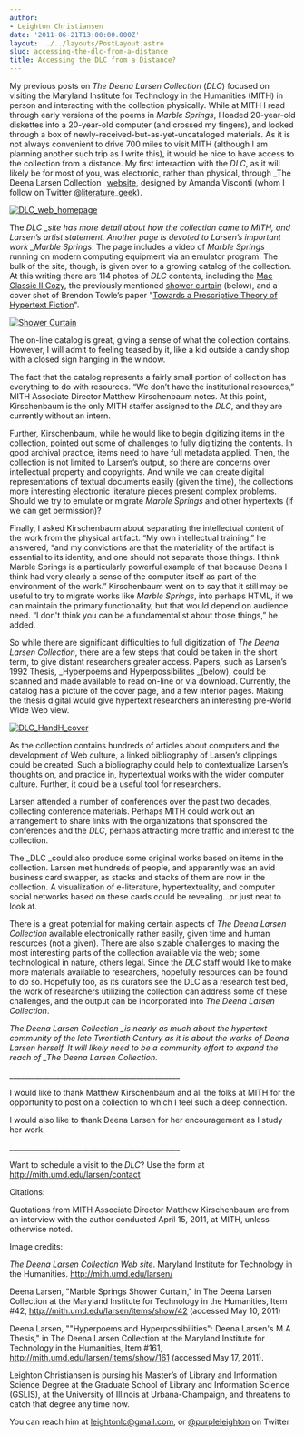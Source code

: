 ```yaml
---
author:
- Leighton Christiansen
date: '2011-06-21T13:00:00.000Z'
layout: ../../layouts/PostLayout.astro
slug: accessing-the-dlc-from-a-distance
title: Accessing the DLC from a Distance?
---
```


My previous posts on _The Deena Larsen Collection_ (_DLC_) focused on visiting the Maryland Institute for Technology in the Humanities (MITH) in person and interacting with the collection physically. While at MITH I read through early versions of the poems in _Marble Springs_, I loaded 20-year-old diskettes into a 20-year-old computer (and crossed my fingers), and looked through a box of newly-received-but-as-yet-uncataloged materials. As it is not always convenient to drive 700 miles to visit MITH (although I am planning another such trip as I write this), it would be nice to have access to the collection from a distance. My first interaction with the _DLC_, as it will likely be for most of you, was electronic, rather than physical, through _The Deena Larsen Collection _[website](http://mith.umd.edu/research/deena-larsen-collection/ "Deena Larsen Collection"), designed by Amanda Visconti (whom I follow on Twitter [@literature_geek](https://twitter.com/Literature_Geek)).

[![](/assets/images/2014-02-DLC_web-front.jpg "DLC_web_homepage")](http://mith.umd.edu/research/deena-larsen-collection/ "Deena Larsen Collection")

The _DLC \_site has more detail about how the collection came to MITH, and Larsen’s artist statement. Another page is devoted to Larsen’s important work \_Marble Springs_. The page includes a video of _Marble Springs_ running on modern computing equipment via an emulator program. The bulk of the site, though, is given over to a growing catalog of the collection. At this writing there are 114 photos of _DLC_ contents, including the [Mac Classic II Cozy](http://mith.umd.edu/larsen/items/show/41), the previously mentioned [shower curtain](http://mith.umd.edu/larsen/items/show/42) (below), and a cover shot of Brendon Towle’s paper "[Towards a Prescriptive Theory of Hypertext Fiction](http://mith.umd.edu/larsen/items/show/153)".

[![Shower Curtain](http://mith.umd.edu/wp-content/uploads/2014/02/DLC_showercurtain.jpg "DLC_ShowerCurtain")](/assets/images/2014-02-DLC_showercurtain.jpg)

The on-line catalog is great, giving a sense of what the collection contains. However, I will admit to feeling teased by it, like a kid outside a candy shop with a closed sign hanging in the window.

The fact that the catalog represents a fairly small portion of collection has everything to do with resources. “We don’t have the institutional resources,” MITH Associate Director Matthew Kirschenbaum notes. At this point, Kirschenbaum is the only MITH staffer assigned to the _DLC_, and they are currently without an intern.

Further, Kirschenbaum, while he would like to begin digitizing items in the collection, pointed out some of challenges to fully digitizing the contents. In good archival practice, items need to have full metadata applied. Then, the collection is not limited to Larsen’s output, so there are concerns over intellectual property and copyrights. And while we can create digital representations of textual documents easily (given the time), the collections more interesting electronic literature pieces present complex problems. Should we try to emulate or migrate _Marble Springs_ and other hypertexts (if we can get permission)?

Finally, I asked Kirschenbaum about separating the intellectual content of the work from the physical artifact. “My own intellectual training,” he answered, “and my convictions are that the materiality of the artifact is essential to its identity, and one should not separate those things. I think Marble Springs is a particularly powerful example of that because Deena I think had very clearly a sense of the computer itself as part of the environment of the work.” Kirschenbaum went on to say that it still may be useful to try to migrate works like _Marble Springs_, into perhaps HTML, if we can maintain the primary functionality, but that would depend on audience need. “I don't think you can be a fundamentalist about those things,” he added.

So while there are significant difficulties to full digitization of _The Deena Larsen Collection_, there are a few steps that could be taken in the short term, to give distant researchers greater access. Papers, such as Larsen’s 1992 Thesis, _Hyperpoems and Hyperpossibilites _(below), could be scanned and made available to read on-line or via download. Currently, the catalog has a picture of the cover page, and a few interior pages. Making the thesis digital would give hypertext researchers an interesting pre-World Wide Web view.

[![](/assets/images/2014-02-DLC_HandH_cover_sm.jpg "DLC_HandH_cover")](http://mith.umd.edu/wp-content/uploads/2014/02/DLC_HandH_cover.jpg)

As the collection contains hundreds of articles about computers and the development of Web culture, a linked bibliography of Larsen’s clippings could be created. Such a bibliography could help to contextualize Larsen’s thoughts on, and practice in, hypertextual works with the wider computer culture. Further, it could be a useful tool for researchers.

Larsen attended a number of conferences over the past two decades, collecting conference materials. Perhaps MITH could work out an arrangement to share links with the organizations that sponsored the conferences and the _DLC_, perhaps attracting more traffic and interest to the collection.

The \_DLC \_could also produce some original works based on items in the collection. Larsen met hundreds of people, and apparently was an avid business card swapper, as stacks and stacks of them are now in the collection. A visualization of e-literature, hypertextuality, and computer social networks based on these cards could be revealing…or just neat to look at.

There is a great potential for making certain aspects of _The Deena Larsen Collection_ available electronically rather easily, given time and human resources (not a given). There are also sizable challenges to making the most interesting parts of the collection available via the web; some technological in nature, others legal. Since the _DLC_ staff would like to make more materials available to researchers, hopefully resources can be found to do so. Hopefully too, as its curators see the DLC as a research test bed, the work of researchers utilizing the collection can address some of these challenges, and the output can be incorporated into _The Deena Larsen Collection_.

_The Deena Larsen Collection \_is nearly as much about the hypertext community of the late Twentieth Century as it is about the works of Deena Larsen herself. It will likely need to be a community effort to expand the reach of \_The Deena Larsen Collection._

\_\_\_\_\_\_\_\_\_\_\_\_\_\_\_\_\_\_\_\_\_\_\_\_\_\_\_\_\_\_\_\_\_\_\_\_\_\_\_\_\_\_\_\_\_\_\_

I would like to thank Matthew Kirschenbaum and all the folks at MITH for the opportunity to post on a collection to which I feel such a deep connection.

I would also like to thank Deena Larsen for her encouragement as I study her work.

\_\_\_\_\_\_\_\_\_\_\_\_\_\_\_\_\_\_\_\_\_\_\_\_\_\_\_\_\_\_\_\_\_\_\_\_\_\_\_\_\_\_\_\_\_\_\_

Want to schedule a visit to the _DLC_? Use the form at <http://mith.umd.edu/larsen/contact>

Citations:

Quotations from MITH Associate Director Matthew Kirschenbaum are from an interview with the author conducted April 15, 2011, at MITH, unless otherwise noted.

Image credits:

_The Deena Larsen Collection Web site_. Maryland Institute for Technology in the Humanities. <http://mith.umd.edu/larsen/>

Deena Larsen, "Marble Springs Shower Curtain," in The Deena Larsen Collection at the Maryland Institute for Technology in the Humanities, Item #42, <http://mith.umd.edu/larsen/items/show/42> (accessed May 10, 2011)

Deena Larsen, ""Hyperpoems and Hyperpossibilities": Deena Larsen's M.A. Thesis," in The Deena Larsen Collection at the Maryland Institute for Technology in the Humanities, Item #161, <http://mith.umd.edu/larsen/items/show/161> (accessed May 17, 2011).

Leighton Christiansen is pursing his Master’s of Library and Information Science Degree at the Graduate School of Library and Information Science (GSLIS), at the University of Illinois at Urbana-Champaign, and threatens to catch that degree any time now.

You can reach him at leightonlc@gmail.com, or [@purpleleighton](https://twitter.com/purpleleighton) on Twitter